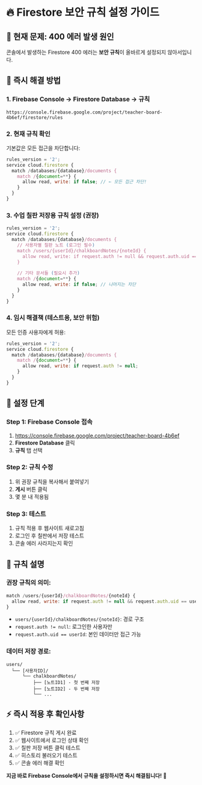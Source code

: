# 🔥 Firestore 보안 규칙 설정 가이드

## 🚨 현재 문제: 400 에러 발생 원인
콘솔에서 발생하는 Firestore 400 에러는 **보안 규칙**이 올바르게 설정되지 않아서입니다.

## 🎯 즉시 해결 방법

### 1. Firebase Console → Firestore Database → 규칙
```
https://console.firebase.google.com/project/teacher-board-4b6ef/firestore/rules
```

### 2. 현재 규칙 확인
기본값은 모든 접근을 차단합니다:
```javascript
rules_version = '2';
service cloud.firestore {
  match /databases/{database}/documents {
    match /{document=**} {
      allow read, write: if false; // ← 모든 접근 차단!
    }
  }
}
```

### 3. 수업 칠판 저장용 규칙 설정 (권장)
```javascript
rules_version = '2';
service cloud.firestore {
  match /databases/{database}/documents {
    // 사용자별 칠판 노트 (로그인 필수)
    match /users/{userId}/chalkboardNotes/{noteId} {
      allow read, write: if request.auth != null && request.auth.uid == userId;
    }
    
    // 기타 문서들 (필요시 추가)
    match /{document=**} {
      allow read, write: if false; // 나머지는 차단
    }
  }
}
```

### 4. 임시 해결책 (테스트용, 보안 위험)
모든 인증 사용자에게 허용:
```javascript
rules_version = '2';
service cloud.firestore {
  match /databases/{database}/documents {
    match /{document=**} {
      allow read, write: if request.auth != null;
    }
  }
}
```

## 🔧 설정 단계

### Step 1: Firebase Console 접속
1. https://console.firebase.google.com/project/teacher-board-4b6ef
2. **Firestore Database** 클릭
3. **규칙** 탭 선택

### Step 2: 규칙 수정
1. 위 권장 규칙을 복사해서 붙여넣기
2. **게시** 버튼 클릭
3. 몇 분 내 적용됨

### Step 3: 테스트
1. 규칙 적용 후 웹사이트 새로고침
2. 로그인 후 칠판에서 저장 테스트
3. 콘솔 에러 사라지는지 확인

## 📝 규칙 설명

### 권장 규칙의 의미:
```javascript
match /users/{userId}/chalkboardNotes/{noteId} {
  allow read, write: if request.auth != null && request.auth.uid == userId;
}
```

- `users/{userId}/chalkboardNotes/{noteId}`: 경로 구조
- `request.auth != null`: 로그인한 사용자만
- `request.auth.uid == userId`: 본인 데이터만 접근 가능

### 데이터 저장 경로:
```
users/
  └── [사용자ID]/
      └── chalkboardNotes/
          ├── [노트ID1] - 첫 번째 저장
          ├── [노트ID2] - 두 번째 저장
          └── ...
```

## ⚡ 즉시 적용 후 확인사항
1. ✅ Firestore 규칙 게시 완료
2. ✅ 웹사이트에서 로그인 상태 확인
3. ✅ 칠판 저장 버튼 클릭 테스트
4. ✅ 히스토리 불러오기 테스트
5. ✅ 콘솔 에러 해결 확인

**지금 바로 Firebase Console에서 규칙을 설정하시면 즉시 해결됩니다!** 🚀